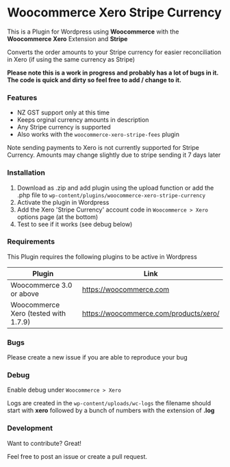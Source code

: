 # Woocommerce Xero Stripe Currency
This is a Plugin for Wordpress using **Woocommerce** with the **Woocommerce Xero** Extension and **Stripe**

Converts the order amounts to your Stripe currency for easier reconciliation in Xero (if using the same currency as Stripe)

**Please note this is a work in progress and probably has a lot of bugs in it. The code is quick and dirty so feel free to add / change to it.**
### Features

  - NZ GST support only at this time
  - Keeps orginal currency amounts in description
  - Any Stripe currency is supported
  - Also works with the ```woocommerce-xero-stripe-fees``` plugin
  
  Note sending payments to Xero is not currently supported for Stripe Currency. Amounts may change slightly due to stripe sending it 7 days later

### Installation

1. Download as .zip and add plugin using the upload function or add the .php file to ```wp-content/plugins/woocommerce-xero-stripe-currency``` 
2. Activate the plugin in Wordpress
3. Add the Xero 'Stripe Currency' account code in ```Woocommerce > Xero``` options page (at the bottom)
4. Test to see if it works (see debug below)

### Requirements

This Plugin requires the following plugins to be active in Wordpress

| Plugin | Link |
| ------ | ------ |
| Woocommerce 3.0 or above | https://woocommerce.com |
| Woocommerce Xero (tested with 1.7.9) | https://woocommerce.com/products/xero/ |

### Bugs

Please create a new issue if you are able to reproduce your bug

### Debug

Enable debug under ```Woocommerce > Xero```

Logs are created in the ```wp-content/uploads/wc-logs``` the filename should start with **xero** followed by a bunch of numbers with the extension of **.log**

### Development

Want to contribute? Great!

Feel free to post an issue or create a pull request. 
